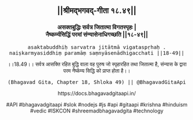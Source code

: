 <center><h2>||श्रीमद्‍भगवद्‍-गीता १८.४९||</h2>
<h3>असक्तबुद्धिः सर्वत्र जितात्मा विगतस्पृहः |<br/>नैष्कर्म्यसिद्धिं परमां संन्यासेनाधिगच्छति ||१८-४९||</h3>
<pre>asaktabuddhiḥ sarvatra jitātmā vigataspṛhaḥ .<br/>naiṣkarmyasiddhiṃ paramāṃ saṃnyāsenādhigacchati ||18-49||</pre>
<p>।।18.49।। सर्वत्र आसक्ति रहित बुद्धि वाला वह पुरुष जो स्पृहारहित तथा जितात्मा है, संन्यास के द्वारा परम नैर्ष्कम्य सिद्धि को प्राप्त होता है।।</p>
<pre>(Bhagavad Gita, Chapter 18, Shloka 49) || @BhagavadGitaApi</pre><p>https://docs.bhagavadgitaapi.in/</p><p>#API #bhagavadgitaapi #slok #nodejs #js #api #gitaapi #krishna #hinduism #vedic #ISKCON #shreemadbhagavadgita #technology</p></center>